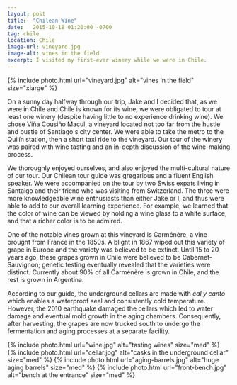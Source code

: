 ```yaml
---
layout: post
title:  "Chilean Wine"
date:   2015-10-18 01:20:00 -0700
tag: chile
location: Chile
image-url: vineyard.jpg
image-alt: vines in the field
excerpt: I visited my first-ever winery while we were in Chile.
---
```

<div class='img-gallery'>
{% include photo.html url="vineyard.jpg" alt="vines in the field" size="xlarge" %}
</div>

On a sunny day halfway through our trip, Jake and I decided that, as we were in Chile and Chile is known for its wine, we were obligated to tour at least one winery (despite having little to no experience drinking wine). We chose Viña Cousiño Macul, a vineyard located not too far from the hustle and bustle of Santiago's city center. We were able to take the metro to the Quilín station, then a short taxi ride to the vineyard. Our tour of the winery was paired with wine tasting and an in-depth discussion of the wine-making process.

We thoroughly enjoyed ourselves, and also enjoyed the multi-cultural nature of our tour. Our Chilean tour guide was gregarious and a fluent English speaker. We were accompanied on the tour by two Swiss expats living in Santaigo and their friend who was visiting from Switzerland. The three were more knowledgeable wine enthusiasts than either Jake or I, and thus were able to add to our overall learning experience. For example, we learned that the color of wine can be viewed by holding a wine glass to a white surface, and that a richer color is to be admired.

One of the notable vines grown at this vineyard is Carménère, a vine brought from France in the 1850s. A blight in 1867 wiped out this variety of grape in Europe and the variety was believed to be extinct. Until 15 to 20 years ago, these grapes grown in Chile were believed to be Cabernet-Sauvignon; genetic testing eventually revealed that the varieties were distinct. Currently about 90% of all Carménère is grown in Chile, and the rest is grown in Argentina.

According to our guide, the underground cellars are made with _cal y canto_ which enables a waterproof seal and consistently cold temperature. However, the 2010 earthquake damaged the cellars which led to water damage and eventual mold growth in the aging chambers. Consequently, after harvesting, the grapes are now trucked south to undergo the fermentation and aging processes at a separate facility.

<div class='img-gallery'>
{% include photo.html url="wine.jpg" alt="tasting wines" size="med" %}
{% include photo.html url="cellar.jpg" alt="casks in the underground cellar" size="med" %}
{% include photo.html url="aging-barrels.jpg" alt="huge aging barrels" size="med" %}
{% include photo.html url="front-bench.jpg" alt="bench at the entrance" size="med" %}
</div>
